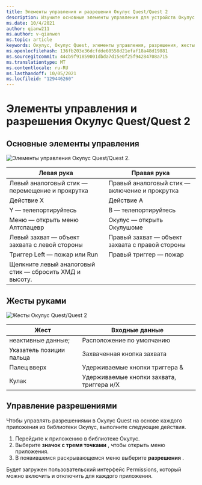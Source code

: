 ```yaml
---
title: Элементы управления и разрешения Окулус Quest/Quest 2
description: Изучите основные элементы управления для устройств Окулус Quest и Quest 2, Управление разрешениями и использование жестов руки.
ms.date: 10/4/2021
author: qianw211
ms.author: v-qianwen
ms.topic: article
keywords: Окулус, Окулус Quest, элементы управления, разрешения, жесты руки
ms.openlocfilehash: 136fb203e36dcfdde60558d21efaf18a48d19881
ms.sourcegitcommit: 44cb9f91859001dbda7d15e0f25f94284708a715
ms.translationtype: MT
ms.contentlocale: ru-RU
ms.lasthandoff: 10/05/2021
ms.locfileid: "129446260"
---
```

# <a name="oculus-questquest-2-controls-and-permissions"></a>Элементы управления и разрешения Окулус Quest/Quest 2

## <a name="basic-controls"></a>Основные элементы управления

![Элементы управления Окулус Quest/Quest 2.](images/quest2-controls.svg)

| Левая рука | Правая рука |
|---|---|
| Левый аналоговый стик — перемещение и прокрутка | Правый аналоговый стик — включение и прокрутка |
| Действие X | Действие A |
| Y — телепортируйтесь | B — телепортируйтесь |
| Меню — открыть меню Алтспацевр | Окулус — открыть Окулушоме |
| Левый захват — объект захвата с левой стороны | Правый захват — объект захвата с правой стороны |
| Триггер Left — пожар или Run | Правый триггер — пожар |
| Щелкните левый аналоговый стик — сбросить ХМД и высоту. |  |

## <a name="hand-gestures"></a>Жесты руками

![Жесты Окулус Quest/Quest 2](images/quest2-hand-gesture-controls.svg)

| Жест | Входные данные |
|---|---|
| неактивные данные; | Расположение по умолчанию |
| Указатель позиции пальца | Захваченная кнопка захвата |
| Палец вверх | Удерживаемые кнопки триггера & |
| Кулак | Удерживаемые кнопки захвата, триггера и/X |

## <a name="managing-permissions"></a>Управление разрешениями

Чтобы управлять разрешениями в Окулус Quest на основе каждого приложения из библиотеки Окулус, выполните следующие действия.

1. Перейдите к приложению в библиотеке Окулус.
2. Выберите **значок с тремя точками** , чтобы открыть меню приложения.
3. В появившемся раскрывающемся меню выберите **разрешения** .

Будет загружен пользовательский интерфейс Permissions, который можно включить и отключить для каждого приложения.